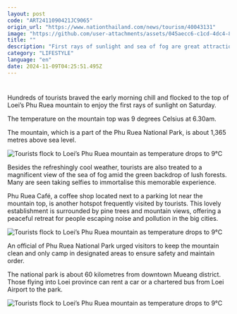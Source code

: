 ```yaml
---
layout: post
code: "ART2411090421JC9065"
origin_url: "https://www.nationthailand.com/news/tourism/40043131"
image: "https://github.com/user-attachments/assets/045aecc6-c1cd-4dc4-846c-3f5bc9855f1a"
title: ""
description: "First rays of sunlight and sea of fog are great attractions for visitors"
category: "LIFESTYLE"
language: "en"
date: 2024-11-09T04:25:51.495Z
---
```


# 









Hundreds of tourists braved the early morning chill and flocked to the top of Loei’s Phu Ruea mountain to enjoy the first rays of sunlight on Saturday.

The temperature on the mountain top was 9 degrees Celsius at 6.30am.

The mountain, which is a part of the Phu Ruea National Park, is about 1,365 metres above sea level.

  ![Tourists flock to Loei’s Phu Ruea mountain as temperature drops to 9°C](https://github.com/user-attachments/assets/b7d05190-9743-4e1d-ba80-fa38d48c300d)

Besides the refreshingly cool weather, tourists are also treated to a magnificent view of the sea of fog amid the green backdrop of lush forests. Many are seen taking selfies to immortalise this memorable experience.

Phu Ruea Café, a coffee shop located next to a parking lot near the mountain top, is another hotspot frequently visited by tourists. This lovely establishment is surrounded by pine trees and mountain views, offering a peaceful retreat for people escaping noise and pollution in the big cities.

  ![Tourists flock to Loei’s Phu Ruea mountain as temperature drops to 9°C](https://github.com/user-attachments/assets/0e7844eb-fafb-4705-aaab-ce44d5bcec53)

An official of Phu Ruea National Park urged visitors to keep the mountain clean and only camp in designated areas to ensure safety and maintain order.

The national park is about 60 kilometres from downtown Mueang district. Those flying into Loei province can rent a car or a chartered bus from Loei Airport to the park.

  ![Tourists flock to Loei’s Phu Ruea mountain as temperature drops to 9°C](https://github.com/user-attachments/assets/0eb1889b-a4cd-40f3-8216-aed37c029d79)